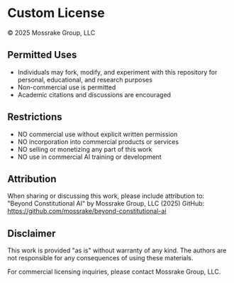 # Custom License

© 2025 Mossrake Group, LLC

## Permitted Uses
- Individuals may fork, modify, and experiment with this repository for personal, educational, and research purposes
- Non-commercial use is permitted
- Academic citations and discussions are encouraged

## Restrictions
- NO commercial use without explicit written permission
- NO incorporation into commercial products or services
- NO selling or monetizing any part of this work
- NO use in commercial AI training or development

## Attribution
When sharing or discussing this work, please include attribution to:
"Beyond Constitutional AI" by Mossrake Group, LLC (2025)
GitHub: https://github.com/mossrake/beyond-constitutional-ai

## Disclaimer
This work is provided "as is" without warranty of any kind. The authors are not responsible for any consequences of using these materials.

For commercial licensing inquiries, please contact Mossrake Group, LLC.
